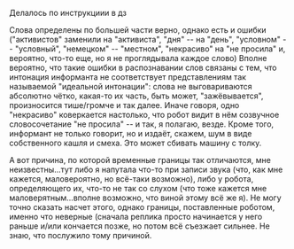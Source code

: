 Делалось по инструкциии в дз

Слова определены по большей части верно, однако есть и ошибки ("активистов" заменили на "активиста", "дня" -- на "день", "условном" -- "условный", "немецком" -- "местном", "некрасиво" на "не просила" и, вероятно, что-то еще, но я не проглядывала каждое слово)
Вполне вероятно, что такие ошибки в распознавании слов связаны с тем, что интонация информанта не соответствует представлениям так называемой "идеальной интонации": слова не выговариваются абсолютно чётко, какая-то их часть, быть может, "зажёвывается", произносится тише/громче и так далее. Иначе говоря, одно "некрасиво" коверкается настолько, что робот видит в нём созвучное словосочетание "не просила" -- и так, я полагаю, везде.
Кроме того, информант не только говорит, но и издаёт, скажем, шум в виде собственного кашля и смеха. Это может сбивать машину с толку.

А вот причина, по которой временные границы так отличаются, мне неизвестны...тут либо я напутала что-то при записи звука (что, как мне кажется, маловероятно, но всё-таки возможно), либо у робота, определяющего их, что-то не так со слухом (что тоже кажется мне маловерятным...вполне возможно, что виной этому всё же я). Не могу точно сказать насчет этого, однако границы, поставленные роботом, именно что неверные (сначала реплика просто начинается у него раньше и/или кончается позже, но потом всё съезжает сильнее. Не знаю, что послужило тому причиной.
